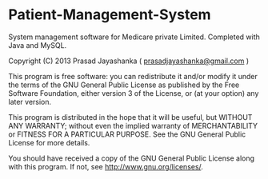 Patient-Management-System
=========================

System management software for Medicare private Limited. Completed with Java and MySQL.


Copyright (C) 2013 Prasad Jayashanka ( prasadjayashanka@gmail.com )

This program is free software: you can redistribute it and/or modify it 
under the terms of the GNU General Public License as published by the Free Software Foundation, 
either version 3 of the License, or (at your option) any later version.

This program is distributed in the hope that it will be useful, but WITHOUT ANY WARRANTY; 
without even the implied warranty of MERCHANTABILITY or FITNESS FOR A PARTICULAR PURPOSE. 
See the GNU General Public License for more details.

You should have received a copy of the GNU General Public License along with this program. 
If not, see http://www.gnu.org/licenses/.
